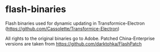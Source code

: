 # flash-binaries
Flash binaries used for dynamic updating in Transformice-Electron (https://github.com/Cassolette/Transformice-Electron)

All rights to the original binaries go to Adobe. Patched China-Enterprise versions are taken from https://github.com/darktohka/FlashPatch

